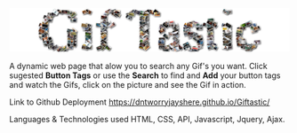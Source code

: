 ![](img/header.png)

A dynamic web page that alow you to search any Gif's you want. Click sugested **Button Tags** or use the **Search** to find and **Add** your button tags and watch the Gifs, click on the picture and see the Gif in action.

Link to Github Deployment
https://dntworryjayshere.github.io/Giftastic/

Languages & Technologies used
HTML, CSS, API, Javascript, Jquery, Ajax.
